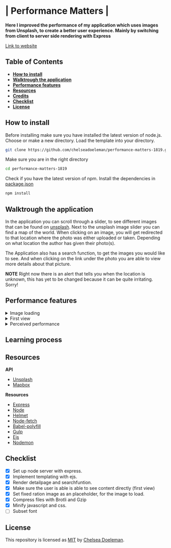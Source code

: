 # | Performance Matters |

**Here I improved the performance of my application which uses images from Unsplash, to create a better user experience. Mainly by switching from client to server side rendering with Express**

[Link to website](https://unsplash-slider.herokuapp.com/)


## Table of Contents
* **[How to install](#how-to-install)** 
* **[Walktrough the application](#walk-trough-the-application)** 
* **[Performance features](#performance-features)**
* **[Resources](#resources)**
* **[Credits](#credits)**
* **[Checklist](#checklist)**
* **[License](#license)**

## How to install

Before installing make sure you have installed the latest version of node.js.
Choose or make a new directory.
Load the template into your directory.

```bash
git clone https://github.com/chelseadoeleman/performance-matters-1819.git
```

Make sure you are in the right directory 
```bash
cd performance-matters-1819
```

Check if you have the latest version of npm.
Install the dependencies in [package.json](./package.json)
```bash
npm install
```

## Walktrough the application

In the application you can scroll through a slider, to see different images that can be found on [unsplash](https://unsplash.com/). Next to the unsplash image slider you can find a map of the world. When clicking on an image, you will get redirected to that location where the photo was either uploaded or taken. Depending on what location the author has given their photo(s). 

The Application also has a search function, to get the images you would like to see. And when clicking on the link under the photo you are able to view more details about that picture.

**NOTE** Right now there is an alert that tells you when the location is unknown, this has yet to be changed because it can be quite irritating. Sorry!


## Performance features

<details>
  <summary> Image loading</summary>

  #### Image loading

  When entering the page you weren't able to see what content will be shown on the page because of the loading time. So I set a standard width of an image, so that the outline of those images will be shown on load. I also picked a color which is defined in the API as a specific color for that image. Whether this is the most prominent color in that image I don't know for sure.

</details>

<details>
  <summary> First view</summary>

  #### First view

  Image loading is also a part of this, but I also made sure the textual content of a page is shown on load. Right now it will be shown in a default font chosen by the user in settings, but I still want to change this to make this feature a lot smoother. 

</details>


<details>
  <summary> Perceived performance</summary>

  #### Perceived performance

  To make the page load faster I minified and compressed by files, so the loading time will be faster. I also set ```srcset``` and ```sizes``` on the images, so that when the user is using a smaller viewport smaller images will be inserted instead of an higher resolution. By doing this the transferred files went from 70.6mb to 13.2mb. This is a much smaller amount. And decreases the loading time drastically. I compressed the files with brotli and gzip.

  After I set srcset and sizes the statics of progressive web app became drastically worse, than before.

</details>



## Learning process


## Resources

**API**
* [Unsplash](https://unsplash.com/developers)
* [Mapbox](https://www.mapbox.com/)

**Resources**
* [Express](https://expressjs.com/)
* [Node](https://nodejs.org/en/)
* [Helmet](https://github.com/helmetjs/helmet)
* [Node-fetch](https://www.npmjs.com/package/node-fetch)
* [Babel-polyfill](https://cdnjs.com/libraries/babel-polyfill)
* [Gulp](https://gulpjs.com/)
* [Ejs](https://ejs.co/)
* [Nodemon](https://nodemon.io/)


## Checklist
- [x] Set up node server with express.
- [x] Implement templating with ejs.
- [x] Render detailpage and searchfuntion.
- [x] Make sure the user is able is able to see content directly (first view)
- [x] Set fixed ration image as an placeholder, for the image to load.
- [x] Compress files with Brotli and Gzip
- [x] Minify javascript and css.
- [ ] Subset font

## License
This repository is licensed as [MIT](LICENSE) by [Chelsea Doeleman](https://github.com/chelseadoeleman).
